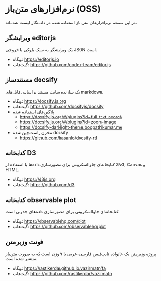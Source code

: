# نرم‌افزارهای متن‌باز (OSS)
در این صفحه نرم‌افزارهای متن باز استفاده شده در داده‌نگار لیست شده‌اند.

## ویرایشگر editorjs
یک ویرایشگر به سبک بلوکی با خروجی JSON است.
* وبگاه: https://editorjs.io
* گیت‌هاب: https://github.com/codex-team/editor.js

## مستندساز docsify
یک سازنده سایت مستند براساس فایل‌های markdown.
* وبگاه: https://docsify.js.org
* گیت‌هاب: https://github.com/docsifyjs/docsify
* پلاگین‌های استفاده شده
  * https://docsify.js.org/#/plugins?id=full-text-search
  * https://docsify.js.org/#/plugins?id=zoom-image
  * https://docsify-darklight-theme.boopathikumar.me
* مخزن راست‌چین شده docsify
  * https://github.com/hasanlo/docsify-rtl

## کتابخانه D3
کتابخانه‌ای جاوااسکریپتی برای مصورسازی داده‌ها با استفاده از SVG, Canvas و HTML.
* وبگاه: https://d3js.org
* گیت‌هاب: https://github.com/d3

## کتابخانه observable plot
کتابخانه‌ای جاوااسکریپتی برای مصورسازی داده‌های جدولی است.
* وبگاه: https://observablehq.com/plot
* گیت‌هاب: https://github.com/observablehq/plot

## فونت وزیرمتن
پروژه وزیرمتن یک خانواده تایپ‌فیس فارسی-عربی با ۹ وزن است که به صورت متن‌باز منتشر شده است.
* وبگاه: https://rastikerdar.github.io/vazirmatn/fa
* گیت‌هاب: https://github.com/rastikerdar/vazirmatn